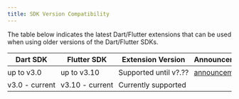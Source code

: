 ```yaml
---
title: SDK Version Compatibility
---
```


<style>
table th, table td {
	white-space: nowrap;
	padding: 4px 12px 4px 0;
}
</style>

The table below indicates the latest Dart/Flutter extensions that can be used when using older versions of the Dart/Flutter SDKs.

| Dart SDK | Flutter SDK | Extension Version | Announcement |
| ----- | ----- | ----- | ----- |
| up to v3.0 | up to v3.10 | <span title="v?.??+1 removes legacy analysis server protocol support">Supported until v?.??</span> | [announcement](https://groups.google.com/g/flutter-announce/c/JQHzM3FbBGI) |
| v3.0 - current | v3.10 - current | Currently supported |
